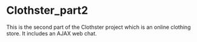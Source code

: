 # Clothster_part2
This is the second part of the Clothster project which is an online clothing store.
It includes an AJAX web chat.
